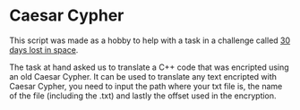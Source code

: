# Caesar Cypher

This script was made as a hobby to help with a task in a challenge called [30 days lost in space](https://inventr.io/courses/adventurekit30dayslostinspace/).

The task at hand asked us to translate a C++ code that was encripted using an old Caesar Cypher. It can be used to translate any text encripted with Caesar Cypher, you need to input the path where your txt file is, the name of the file (including the .txt) and lastly the offset used in the encryption.

